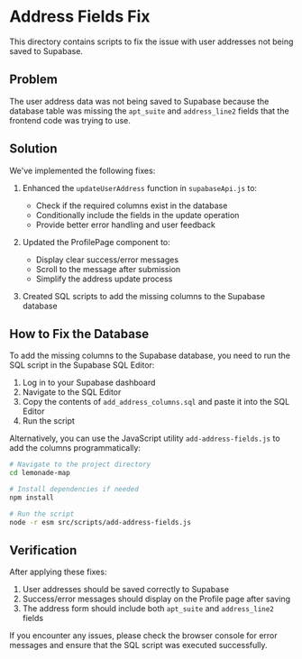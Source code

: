# Address Fields Fix

This directory contains scripts to fix the issue with user addresses not being saved to Supabase.

## Problem

The user address data was not being saved to Supabase because the database table was missing the `apt_suite` and `address_line2` fields that the frontend code was trying to use.

## Solution

We've implemented the following fixes:

1. Enhanced the `updateUserAddress` function in `supabaseApi.js` to:
   - Check if the required columns exist in the database
   - Conditionally include the fields in the update operation
   - Provide better error handling and user feedback

2. Updated the ProfilePage component to:
   - Display clear success/error messages
   - Scroll to the message after submission
   - Simplify the address update process

3. Created SQL scripts to add the missing columns to the Supabase database

## How to Fix the Database

To add the missing columns to the Supabase database, you need to run the SQL script in the Supabase SQL Editor:

1. Log in to your Supabase dashboard
2. Navigate to the SQL Editor
3. Copy the contents of `add_address_columns.sql` and paste it into the SQL Editor
4. Run the script

Alternatively, you can use the JavaScript utility `add-address-fields.js` to add the columns programmatically:

```bash
# Navigate to the project directory
cd lemonade-map

# Install dependencies if needed
npm install

# Run the script
node -r esm src/scripts/add-address-fields.js
```

## Verification

After applying these fixes:

1. User addresses should be saved correctly to Supabase
2. Success/error messages should display on the Profile page after saving
3. The address form should include both `apt_suite` and `address_line2` fields

If you encounter any issues, please check the browser console for error messages and ensure that the SQL script was executed successfully.
